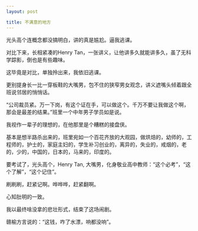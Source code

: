 ```yaml
---
layout: post

title: 不满意的地方
---
```


光头高个连概念都没搞明白，讲的真是尴尬。逼我逃课。

对比下来，长相紧凑的Henry Tan，一张讲义，让他讲多久就能讲多久，虽了无科学踪影，倒也是有些趣味。

这毕竟是对比，单独拎出来，我依旧逃课。

更别提身长一比一穿板鞋的大嘴男，包不住的狭窄男女观念，讲义遮嘴头倾着跟全班说邻居的悄悄话。

“公司裁员紧。万一下岗，有这个证在手，可以做这个。千万不要让我做这个啊，那会是最差的结果。”班里一个中年男子学员如是说。

我视作一辈子的理想的，在他那里是个糟糕的接盘侠。

基本是想半路杀出来的，班里宛如一个百花齐放的大观园，做烘焙的，幼师的，工程师的，护士的，家庭主妇的，学生补习创业的，离异的，失业的，戒烟的，老的，少的，中国的，日本的，马来的，印度的。

要考试了，光头高个，Henry Tan, 大嘴男，化身敬业高中教师：“这个必考”，“这个了解”，“这个记住”。

刷刷刷，赶紧记啊。哗哗哗，赶紧翻啊。

心知肚明的一致。

我以最终啥没拿的悲壮形式，结束了这场闹剧。

赣榆方言说的：“这钱，咋了水漂，响都没响”。



